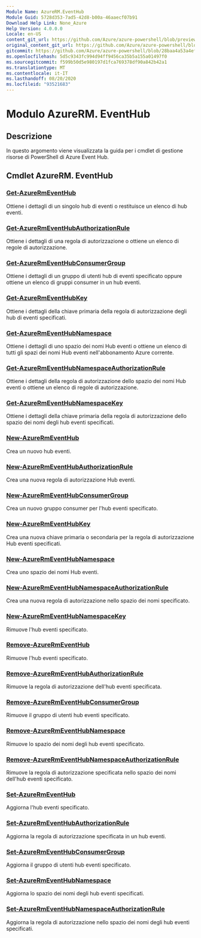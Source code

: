 ```yaml
---
Module Name: AzureRM.EventHub
Module Guid: 5728d353-7ad5-42d8-b00a-46aaecf07b91
Download Help Link: None_Azure
Help Version: 4.0.0.0
Locale: en-US
content_git_url: https://github.com/Azure/azure-powershell/blob/preview/src/ResourceManager/EventHub/Commands.EventHub/help/AzureRM.EventHub.md
original_content_git_url: https://github.com/Azure/azure-powershell/blob/preview/src/ResourceManager/EventHub/Commands.EventHub/help/AzureRM.EventHub.md
gitcommit: https://github.com/Azure/azure-powershell/blob/28baa4a53a4efceb1197c032a8db08e199f0858d
ms.openlocfilehash: 5d5c9343fc994d94ff9456ca35b5a155a01497f0
ms.sourcegitcommit: f599b50d5e980197d1fca769378df90a842b42a1
ms.translationtype: MT
ms.contentlocale: it-IT
ms.lasthandoff: 08/20/2020
ms.locfileid: "93521683"
---
```

# Modulo AzureRM. EventHub
## Descrizione
In questo argomento viene visualizzata la guida per i cmdlet di gestione risorse di PowerShell di Azure Event Hub.

## Cmdlet AzureRM. EventHub
### [Get-AzureRmEventHub](Get-AzureRmEventHub.md)
Ottiene i dettagli di un singolo hub di eventi o restituisce un elenco di hub eventi.

### [Get-AzureRmEventHubAuthorizationRule](Get-AzureRmEventHubAuthorizationRule.md)
Ottiene i dettagli di una regola di autorizzazione o ottiene un elenco di regole di autorizzazione.

### [Get-AzureRmEventHubConsumerGroup](Get-AzureRmEventHubConsumerGroup.md)
Ottiene i dettagli di un gruppo di utenti hub di eventi specificato oppure ottiene un elenco di gruppi consumer in un hub eventi.

### [Get-AzureRmEventHubKey](Get-AzureRmEventHubKey.md)
Ottiene i dettagli della chiave primaria della regola di autorizzazione degli hub di eventi specificati.

### [Get-AzureRmEventHubNamespace](Get-AzureRmEventHubNamespace.md)
Ottiene i dettagli di uno spazio dei nomi Hub eventi o ottiene un elenco di tutti gli spazi dei nomi Hub eventi nell'abbonamento Azure corrente.

### [Get-AzureRmEventHubNamespaceAuthorizationRule](Get-AzureRmEventHubNamespaceAuthorizationRule.md)
Ottiene i dettagli della regola di autorizzazione dello spazio dei nomi Hub eventi o ottiene un elenco di regole di autorizzazione.

### [Get-AzureRmEventHubNamespaceKey](Get-AzureRmEventHubNamespaceKey.md)
Ottiene i dettagli della chiave primaria della regola di autorizzazione dello spazio dei nomi degli hub eventi specificati.

### [New-AzureRmEventHub](New-AzureRmEventHub.md)
Crea un nuovo hub eventi.

### [New-AzureRmEventHubAuthorizationRule](New-AzureRmEventHubAuthorizationRule.md)
Crea una nuova regola di autorizzazione Hub eventi.

### [New-AzureRmEventHubConsumerGroup](New-AzureRmEventHubConsumerGroup.md)
Crea un nuovo gruppo consumer per l'hub eventi specificato.

### [New-AzureRmEventHubKey](New-AzureRmEventHubKey.md)
Crea una nuova chiave primaria o secondaria per la regola di autorizzazione Hub eventi specificati.

### [New-AzureRmEventHubNamespace](New-AzureRmEventHubNamespace.md)
Crea uno spazio dei nomi Hub eventi.

### [New-AzureRmEventHubNamespaceAuthorizationRule](New-AzureRmEventHubNamespaceAuthorizationRule.md)
Crea una nuova regola di autorizzazione nello spazio dei nomi specificato.

### [New-AzureRmEventHubNamespaceKey](New-AzureRmEventHubNamespaceKey.md)
Rimuove l'hub eventi specificato.

### [Remove-AzureRmEventHub](Remove-AzureRmEventHub.md)
Rimuove l'hub eventi specificato.

### [Remove-AzureRmEventHubAuthorizationRule](Remove-AzureRmEventHubAuthorizationRule.md)
Rimuove la regola di autorizzazione dell'hub eventi specificata.

### [Remove-AzureRmEventHubConsumerGroup](Remove-AzureRmEventHubConsumerGroup.md)
Rimuove il gruppo di utenti hub eventi specificato.

### [Remove-AzureRmEventHubNamespace](Remove-AzureRmEventHubNamespace.md)
Rimuove lo spazio dei nomi degli hub eventi specificato.

### [Remove-AzureRmEventHubNamespaceAuthorizationRule](Remove-AzureRmEventHubNamespaceAuthorizationRule.md)
Rimuove la regola di autorizzazione specificata nello spazio dei nomi dell'hub eventi specificato.

### [Set-AzureRmEventHub](Set-AzureRmEventHub.md)
Aggiorna l'hub eventi specificato.

### [Set-AzureRmEventHubAuthorizationRule](Set-AzureRmEventHubAuthorizationRule.md)
Aggiorna la regola di autorizzazione specificata in un hub eventi.

### [Set-AzureRmEventHubConsumerGroup](Set-AzureRmEventHubConsumerGroup.md)
Aggiorna il gruppo di utenti hub eventi specificato.

### [Set-AzureRmEventHubNamespace](Set-AzureRmEventHubNamespace.md)
Aggiorna lo spazio dei nomi degli hub eventi specificati.

### [Set-AzureRmEventHubNamespaceAuthorizationRule](Set-AzureRmEventHubNamespaceAuthorizationRule.md)
Aggiorna la regola di autorizzazione nello spazio dei nomi degli hub eventi specificati.
